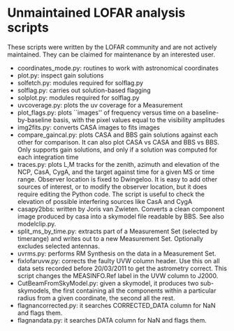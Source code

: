 # Unmaintained LOFAR analysis scripts

These scripts were written by the LOFAR community and are not actively maintained. They can be claimed for maintenance by an interested user.

* coordinates_mode.py: routines to work with astronomical coordinates
* plot.py: inspect gain solutions
* solfetch.py: modules required for solflag.py
* solflag.py: carries out solution-based flagging
* solplot.py: modules required for solflag.py
* uvcoverage.py: plots the uv coverage for a Measurement
* plot_flags.py: plots ``images'' of frequency versus time on a baseline-by-baseline basis, with the pixel values equal to the visibility amplitudes
* img2fits.py: converts CASA images to fits images
* compare_gaincal.py: plots CASA and BBS gain solutions against each other for comparison. It can also plot CASA vs CASA and BBS vs BBS. Only supports gain solutions, and only if a solution was computed for each integration time
* traces.py: plots L,M tracks for the zenith, azimuth and elevation of the NCP, CasA, CygA, and the target against time for a given MS or time range. Observer location is fixed to Dwingeloo. It is easy to add other sources of interest, or to modify
 the observer location, but it does require editing the Python code. The script is useful to check the elevation of possible interfering sources like CasA and CygA
* casapy2bbs: written by Joris van Zwieten. Converts a clean component image produced by casa into a skymodel file readable by BBS. See also modelclip.py.
* split_ms_by_time.py: extracts part of a Measurement Set (selected by timerange) and writes out to a new Measurement Set. Optionally excludes selected antennas.
* uvrms.py: performs RM Synthesis on the data in a Measurement Set. 
* fixlofaruvw.py: corrects the faulty UVW column header. Use this on all data sets recorded before 20/03/2011 to get the astrometry correct. This script changes the MEASINFO.Ref label in the UVW column to J2000.
* CutBeamFromSkyModel.py: given a skymodel, it produces two sub-skymodels, the first containing all the components within a particular radius from a given coordinate, the second all the rest.
* flagnancorrected.py: it searches CORRECTED\_DATA column for NaN and flags them.
* flagnandata.py: it searches DATA column for NaN and flags them.
